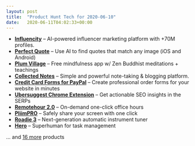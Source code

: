 ```yaml
---
layout: post
title:  "Product Hunt Tech for 2020-06-10"
date:   2020-06-11T04:02:33+00:00
---
```


* **[Influencity](https://www.producthunt.com/posts/influencity?utm_campaign=producthunt-api&utm_medium=api-v2&utm_source=Application%3A+Daily+Digest+RSS+v2+%28ID%3A+29748%29)** – AI-powered influencer marketing platform with +70M profiles.
* **[Perfect Quote](https://www.producthunt.com/posts/perfect-quote?utm_campaign=producthunt-api&utm_medium=api-v2&utm_source=Application%3A+Daily+Digest+RSS+v2+%28ID%3A+29748%29)** – Use AI to find quotes that match any image (iOS and Android)
* **[Plum Village](https://www.producthunt.com/posts/plum-village?utm_campaign=producthunt-api&utm_medium=api-v2&utm_source=Application%3A+Daily+Digest+RSS+v2+%28ID%3A+29748%29)** – Free mindfulness app w/ Zen Buddhist meditations + teachings
* **[Collected Notes](https://www.producthunt.com/posts/collected-notes?utm_campaign=producthunt-api&utm_medium=api-v2&utm_source=Application%3A+Daily+Digest+RSS+v2+%28ID%3A+29748%29)** – Simple and powerful note-taking & blogging platform.
* **[Credit Card Forms for PayPal](https://www.producthunt.com/posts/credit-card-forms-for-paypal?utm_campaign=producthunt-api&utm_medium=api-v2&utm_source=Application%3A+Daily+Digest+RSS+v2+%28ID%3A+29748%29)** – Create professional order forms for your website in minutes
* **[Ubersuggest Chrome Extension](https://www.producthunt.com/posts/ubersuggest-chrome-extension-2?utm_campaign=producthunt-api&utm_medium=api-v2&utm_source=Application%3A+Daily+Digest+RSS+v2+%28ID%3A+29748%29)** – Get actionable SEO insights in the SERPs
* **[Remotehour 2.0](https://www.producthunt.com/posts/remotehour-2-0?utm_campaign=producthunt-api&utm_medium=api-v2&utm_source=Application%3A+Daily+Digest+RSS+v2+%28ID%3A+29748%29)** – On-demand one-click office hours
* **[PliimPRO](https://www.producthunt.com/posts/pliimpro?utm_campaign=producthunt-api&utm_medium=api-v2&utm_source=Application%3A+Daily+Digest+RSS+v2+%28ID%3A+29748%29)** – Safely share your screen with one click
* **[Roadie 3](https://www.producthunt.com/posts/roadie-3?utm_campaign=producthunt-api&utm_medium=api-v2&utm_source=Application%3A+Daily+Digest+RSS+v2+%28ID%3A+29748%29)** – Next-generation automatic instrument tuner
* **[Hero](https://www.producthunt.com/posts/hero-7a1853d2-d162-4ab7-ba54-e702884bdad6?utm_campaign=producthunt-api&utm_medium=api-v2&utm_source=Application%3A+Daily+Digest+RSS+v2+%28ID%3A+29748%29)** – Superhuman for task management

… and [16 more](https://www.producthunt.com/tech) products